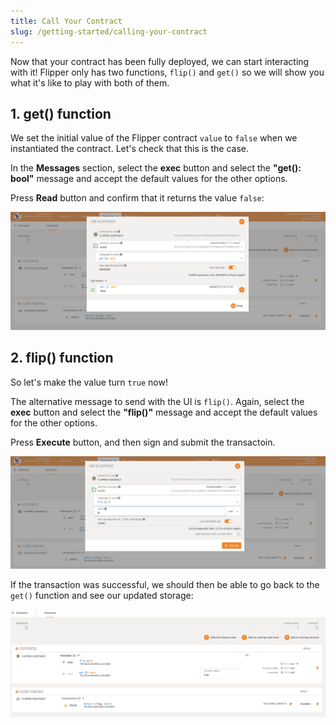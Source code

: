 ```yaml
---
title: Call Your Contract
slug: /getting-started/calling-your-contract
---
```


Now that your contract has been fully deployed, we can start interacting with it!
Flipper only has two functions, `flip()` and `get()` so we will show you what it's like to play with both of them.

## 1. get() function

We set the initial value of the Flipper contract `value` to `false` when we instantiated the contract.
Let's check that this is the case.

In the **Messages** section, select the **exec** button and select the **"get(): bool"** message and accept the default values for the other options.

Press **Read** button and confirm that it returns the value `false`:

![Flipper PRC call with false](./assets/flipper-false.png)

## 2. flip() function

So let's make the value turn `true` now!

The alternative message to send with the UI is `flip()`.
Again, select the **exec** button and select the **"flip()"** message and accept the default values for the other options.

Press **Execute** button, and then sign and submit the transactoin.

![Flipper flip call](./assets/flipper-flip-call.png)

If the transaction was successful, we should then be able to go back to the `get()` function and see our updated storage:

![Flipper PRC call with true](./assets/flipper-true.png)
